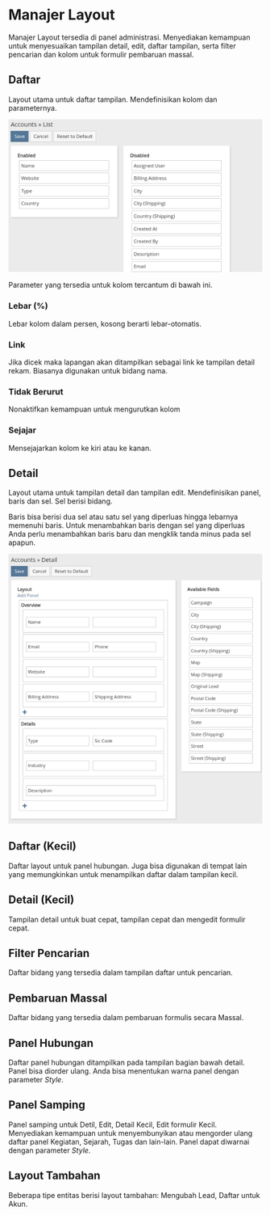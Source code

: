 # Manajer Layout

Manajer Layout tersedia di panel administrasi. Menyediakan kemampuan untuk menyesuaikan tampilan detail, edit, daftar tampilan, serta filter pencarian dan kolom untuk formulir pembaruan massal.

## Daftar

Layout utama untuk daftar tampilan. Mendefinisikan kolom dan parameternya.

![Daftar](../../../docs/_static/images/administration/layout-manager/list.png)

Parameter yang tersedia untuk kolom tercantum di bawah ini.

### Lebar (%)

Lebar kolom dalam persen, kosong berarti lebar-otomatis.

### Link

Jika dicek maka lapangan akan ditampilkan sebagai link ke tampilan detail rekam. Biasanya digunakan untuk bidang nama.

### Tidak Berurut

Nonaktifkan kemampuan untuk mengurutkan kolom

### Sejajar

Mensejajarkan kolom ke kiri atau ke kanan.

## Detail

Layout utama untuk tampilan detail dan tampilan edit. Mendefinisikan panel, baris dan sel. Sel berisi bidang.

Baris bisa berisi dua sel atau satu sel yang diperluas hingga lebarnya memenuhi baris. Untuk menambahkan baris dengan sel yang diperluas Anda perlu menambahkan baris baru dan mengklik tanda minus pada sel apapun.

![Detail](../../../docs/_static/images/administration/layout-manager/detail.png)

## Daftar (Kecil)

Daftar layout untuk panel hubungan. Juga bisa digunakan di tempat lain yang memungkinkan untuk menampilkan daftar dalam tampilan kecil.

## Detail (Kecil)

Tampilan detail untuk buat cepat, tampilan cepat dan mengedit formulir cepat.

## Filter Pencarian

Daftar bidang yang tersedia dalam tampilan daftar untuk pencarian.

## Pembaruan Massal

Daftar bidang yang tersedia dalam pembaruan formulis secara Massal.

## Panel Hubungan

Daftar panel hubungan ditampilkan pada tampilan bagian bawah detail. Panel bisa diorder ulang. Anda bisa menentukan warna panel dengan parameter _Style_.

## Panel Samping

Panel samping untuk Detil, Edit, Detail Kecil, Edit formulir Kecil. Menyediakan kemampuan untuk menyembunyikan atau mengorder ulang daftar panel Kegiatan, Sejarah, Tugas dan lain-lain. Panel dapat diwarnai dengan parameter _Style_.

## Layout Tambahan

Beberapa tipe entitas berisi layout tambahan: Mengubah Lead, Daftar untuk Akun.
